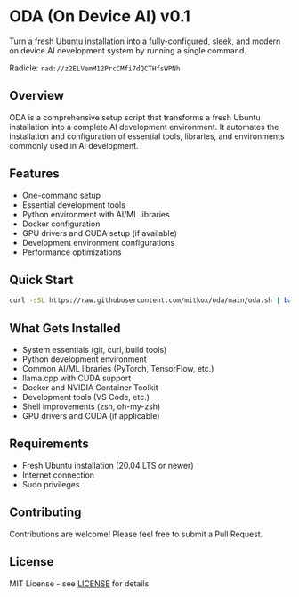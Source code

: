 # ODA (On Device AI) v0.1

Turn a fresh Ubuntu installation into a fully-configured, sleek, and modern on device AI development system by running a single command.

 Radicle: `rad://z2ELVemM12PrcCMfi7dQCTHfsWPNh`

## Overview

ODA is a comprehensive setup script that transforms a fresh Ubuntu installation into a complete AI development environment. It automates the installation and configuration of essential tools, libraries, and environments commonly used in AI development.

## Features

- One-command setup
- Essential development tools
- Python environment with AI/ML libraries
- Docker configuration
- GPU drivers and CUDA setup (if available)
- Development environment configurations
- Performance optimizations

## Quick Start

```bash
curl -sSL https://raw.githubusercontent.com/mitkox/oda/main/oda.sh | bash
```

## What Gets Installed

- System essentials (git, curl, build tools)
- Python development environment
- Common AI/ML libraries (PyTorch, TensorFlow, etc.)
- llama.cpp with CUDA support
- Docker and NVIDIA Container Toolkit
- Development tools (VS Code, etc.)
- Shell improvements (zsh, oh-my-zsh)
- GPU drivers and CUDA (if applicable)

## Requirements

- Fresh Ubuntu installation (20.04 LTS or newer)
- Internet connection
- Sudo privileges

## Contributing

Contributions are welcome! Please feel free to submit a Pull Request.

## License

MIT License - see [LICENSE](LICENSE) for details
